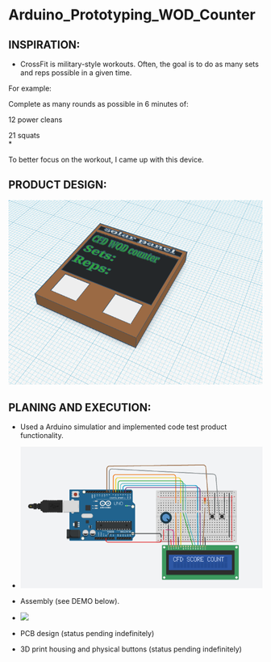 # Arduino_Prototyping_WOD_Counter
## INSPIRATION:
  * <p> CrossFit is military-style workouts. Often, the goal is to do as many sets and reps possible in a given time.<br>
  <p> For example: <br> 
    <p> Complete as many rounds as possible in 6 minutes of: <br>
     <p> 12 power cleans <br>
     <p> 21 squats <br>
  * <p> To better focus on the workout, I came up with this device.<br>

## PRODUCT DESIGN:

<img src="https://github.com/Haody1064/Arduino_WOD_Counter/blob/main/gif_and_images/WOD_counter_3D_design.png" />

## PLANING AND EXECUTION:
* Used a Arduino simulatior and implemented code test product functionality.
* <img src="https://github.com/Haody1064/Arduino_WOD_Counter/blob/main/gif_and_images/CircuitSimulation.png" />
  
* Assembly (see DEMO below).
* <img src="https://github.com/Haody1064/Arduino_WOD_Counter/blob/main/gif_and_images/ezgif.com-gif-maker.gif" />
* PCB design (status pending indefinitely) 
* 3D print housing and physical buttons (status pending indefinitely)
